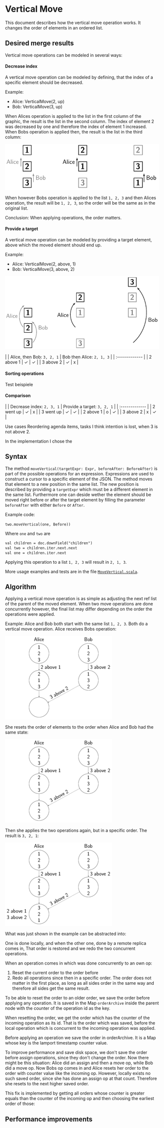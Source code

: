# Vertical Move
This document describes how the vertical move operation works.
It changes the order of elements in an ordered list.

## Desired merge results
Vertical move operations can be modeled in several ways:

#### Decrease index

A vertical move operation can be modeled by defining, that the index of a specific element should be decreased.

Example:
* Alice: VerticalMove(2, up)
* Bob: VerticalMove(3, up)

When Alices operation is applied to the list in the first column of the graphic, the result is the list in the second column. The index of element 2 was decreased by one and therefore the index of element 1 increased. When Bobs operation is applied then, the result is the list in the third column:

![](img/decrease_index.png)

When however Bobs operation is applied to the list `1, 2, 3` and then Alices operation, the result will be `1, 2, 3`, so the order will be the same as in the original list.

Conclusion: When applying operations, the order matters.

#### Provide a target
A vertical move operation can be modeled by providing a target element, above which the moved element should end up.

Example:
* Alice: VerticalMove(2, above, 1)
* Bob: VerticalMove(3, above, 2)

![](img/provide_target.png)



| | Alice, then Bob: `3, 2, 1` | Bob then Alice: `2, 1, 3` |
| :------------- |
| 2 above 1 | ✓ | ✓ |
| 3 above 2 | ✓ | x |

#### Sorting operations
Test beispiele

#### Comparison

| | Decrease index: `2, 3, 1` | Provide a target: `3, 2, 1` |
| :------------- |
| 2 went up | ✓ | x |
| 3 went up | ✓ | ✓ |
| 2 above 1 | o | ✓ |
| 3 above 2 | x | ✓ |

Use cases
Reordering agenda items, tasks
I think intention is lost, when 3 is not above 2.


In the implementation I chose the



## Syntax
The method `moveVertical(targetExpr: Expr, beforeAfter: BeforeAfter)` is part of the possible operations for an expression. Expressions are used to construct a cursor to a specific element of the JSON. The method moves that element to a new position in the same list. The new position is described by providing a `targetExpr` which must be a different element in the same list.
Furthermore one can deside wether the element should be moved right before or after the target element by filling the parameter `beforeAfter` with either `Before` or `After`.

Example code:

`two.moveVertical(one, Before))`

Where `one` and `two` are

````
val children = doc.downField("children")
val two = children.iter.next.next
val one = children.iter.next
````

Applying this operation to a list `1, 2, 3` will result in `2, 1, 3`.

More usage examples and tests are in the file [`MoveVertical.scala`](https://github.com/Tamriel/crjdt/blob/master/modules/circe/src/test/scala/eu/timepit/crjdt/circe/MoveVertical.scala).

## Algorithm
Applying a vertical move operation is as simple as adjusting the next ref list of the parent of the moved element.
When two move operations are done concurrently however, the final list may differ depending on the order the operations were applied.

Example: Alice and Bob both start with the same list `1, 2, 3`. Both do a vertical move operation. Alice receives Bobs operation:

![](img/vertical_move_1.png)

She resets the order of elements to the order when Alice and Bob had the same state:

![](img/vertical_move_2.png)

Then she applies the two operations again, but in a specific order. The result is `3, 2, 1`:

![](img/vertical_move_3.png)

What was just shown in the example can be abstracted into:

One is done locally, and when the other one, done by a remote replica comes in,
That order is restored and we redo the two concurrent operations.

When an operation comes in which was done concurrently to an own op:
1. Reset the current order to the order before
2. Redo all operations since then in a specific order. The order does not matter in the first place, as long as all sides order in the same way and therefore all sides get the same result.

To be able to reset the order to an older order, we save the order before applying any operation. It is saved in the Map `orderArchive` inside the parent node with the counter of the operation id as the key.

When resetting the order, we get the order which has the counter of the incoming operation as its id. That is the order which was saved, before the local operation which is concurrent to the incoming operation was applied.

Before applying an operation we save the order in orderArchive.
It is a Map whose key is the lamport timestamp counter value.

To improve performance and save disk space, we don't save the
order before assign operations, since they don't change the order.
Now there might be this situation: Alice did an assign and then a
move op, while Bob did a move op. Now Bobs op comes in and
Alice resets her order to the order with counter value like the
incoming op. However, locally exists no such saved order, since
she has done an assign op at that count. Therefore she resets
to the next higher saved order.

This fix is implemented by getting all orders whose counter is
greater equals than the counter of the incoming op and then
choosing the earliest order of those:

## Performance improvements
